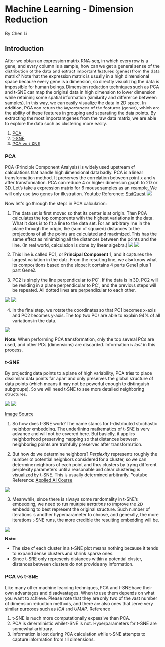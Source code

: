 # Machine Learning - Dimension Reduction
By Chen Li
## Introduction
After we obtain an expression matrix RNA-seq, in which every row is a gene, and every column is a sample, how can we get a general sense of the distribution of the data and extract important features (genes) from the data matrix? Note that the expression matrix is usually in a high dimensional space because every gene is a dimension, so directly visualizing the data is impossible for human beings. Dimension reduction techniques such as PCA and t-SNE can map the original data in high dimension to lower dimension while retaining some spatial information (similarity and difference between samples). In this way, we can easily visualize the data in 2D space. In addition, PCA can return the *importances* of the features (genes), which are the ability of these features in grouping and separating the data points. By extracting the most important genes from the raw data matrix, we are able to explore the data such as clustering more easily. 

1. [PCA](#pca)
2. [t-SNE](#t-sne)
3. [PCA vs t-SNE](#pca-vs-t-sne)

### PCA
PCA (Principle Component Analysis) is widely used upstream of calculations that handle high dimensional data badly. PCA is a linear transformation method. It preserves the correlation between point x and y after transformation. PCA can reduce 4 or higher dimension graph to 2D or 3D. Let’s take a expression matrix for 6 mouse samples as an example. We will only use two genes for illustration. Youtube Reference: [StatQuest](https://www.youtube.com/watch?v=FgakZw6K1QQ)
![](https://github.com/danielee0707/BENG183/raw/master/images/1.png)

Now let's go through the steps in PCA calculation:
1. The data set is first moved so that its center is at origin. Then PCA calculates the top components with the highest variations in the data. What it does is to fit a line to the data set. For an arbitrary line in the plane through the origin, the (sum of squared) distances to the projections of all the points are calculated and maximized. This has the same effect as minimizing all the distances between the points and the line. (In real world, calculation is done by linear algebra.)
![](https://github.com/danielee0707/BENG183/raw/master/images/2.png)
![](https://github.com/danielee0707/BENG183/raw/master/images/3.png)
 
2. This line is called PC1, or **Principal Component** 1, and it captures the largest variation in the data. From the resulting line, we also know what its compositions based on the slope: it contains 4 parts Gene1 plus 1 part Gene2.
    
3. PC2 is simply the line perpendicular to PC1. If the data is in 3D, PC2 will be residing in a plane perpendicular to PC1, and the previous steps will be repeated. All dotted lines are perpendicular to each other.

![](https://github.com/danielee0707/BENG183/raw/master/images/4.png)
![](https://github.com/danielee0707/BENG183/raw/master/images/6.png)

4. In the final step, we rotate the coordinates so that PC1 becomes x-axis and PC2 becomes y-axis. The top two PCs are able to explain 94% of all variations in the data.

![](https://github.com/danielee0707/BENG183/raw/master/images/5.png)

**Note:** 
When performing PCA transformation, only the top several PCs are used, and other PCs (dimensions) are discarded. Information is *lost* in this process.

### t-SNE
By projecting data points to a plane of high variability, PCA tries to place dissimilar data points far apart and only preserves the global structure of data points (which means it may not be powerful enough to distinguish subgroups). So we will need t-SNE to see more detailed neighboring structures.

![](https://github.com/danielee0707/BENG183/raw/master/images/7.png)
![](https://github.com/danielee0707/BENG183/raw/master/images/8.png)

[Image Source](https://www.kaggle.com/puyokw/clustering-in-2-dimension-using-tsne/code)

1. So how does t-SNE work? The name stands for t-distributed stochastic neighbor embedding. The underlining mathematics of t-SNE is very advance and will not be covered here. But basiclly, it applies neighborhood preserving mapping so that distances between neighboring points are truthfully preserved after transformation.

2. But how do we determine neighbors? *Perplexity* represents roughly the number of potential neighbors considered for a cluster, so we can determine neighbors of each point and thus clusters by trying different perplexity parameters until a reasonable and clear clustering is visualized by t-SNE. This is usually determined arbitrarily. Youtube Reference: [Applied AI Course](https://www.youtube.com/watch?v=FQmCzpKWD48&list=PLupD_xFct8mHqCkuaXmeXhe0ajNDu0mhZ&index=1)

![](https://github.com/danielee0707/BENG183/raw/master/images/9.png)

3. Meanwhile, since there is always some randomality in t-SNE’s embedding, we need to run multiple *iterations* to improve the 2D embedding to best represent the original structure. Such number of iterations is another hyperparameter to choose, and generally, the more iterations t-SNE runs, the more credible the resulting embedding will be.

![](https://github.com/danielee0707/BENG183/raw/master/images/10.gif)

**Note:**
* The size of each cluster in a t-SNE plot means nothing because it tends to expand dense clusters and shrink sparse ones.
* Since t-SNE only represents distances within a potential cluster, distances between clusters do not provide any information.

### PCA vs t-SNE
Like many other machine learning techniques, PCA and t-SNE have their own advantages and disadvantages. When to use them depends on what you want to achieve. Please note that they are only two of the vast number of dimension reduction methods, and there are also ones that serve very similar purposes such as *ICA* and *UMAP*. [Reference](https://www.datacamp.com/community/tutorials/introduction-t-sne)
1. t-SNE is much more computationally expensive than PCA.
2. PCA is deterministic while t-SNE is not. Hyperparameters for t-SNE are somewhat arbitrary.
3. Information is lost during PCA calculation while t-SNE attempts to capture information from all dimensions.
